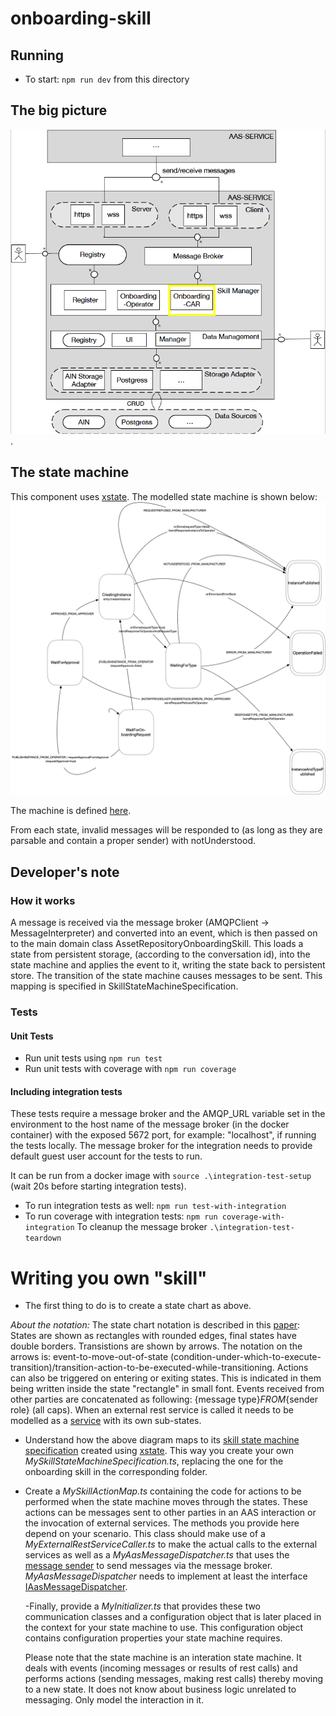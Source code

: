 # onboarding-skill

## Running

- To start: `npm run dev` from this directory

## The big picture

![The big picture](../images/big_picture_car.png).

## The state machine

This component uses [xstate](https://github.com/davidkpiano/xstate). The modelled state machine is shown below: ![The state machine](../images/car.png)

The machine is defined [here](../../src/ts/cmd/onboarding-skill/src/services/onboarding/MySkillStateMachineSpecification.ts).

From each state, invalid messages will be responded to (as long as they are parsable and contain a proper sender) with notUnderstood.

## Developer's note

### How it works

A message is received via the message broker (AMQPClient -> MessageInterpreter) and converted into an event, which is then passed on to the main domain class AssetRepositoryOnboardingSkill. This loads a state from persistent storage, (according to the conversation id), into the state machine and applies the event to it, writing the state back to persistent store. The transition of the state machine causes messages to be sent. This mapping is specified in SkillStateMachineSpecification.

### Tests

#### Unit Tests

- Run unit tests using `npm run test`
- Run unit tests with coverage with `npm run coverage`

#### Including integration tests

These tests require a message broker and the AMQP_URL variable set in the environment to the host name of the message broker (in the docker container) with the exposed 5672 port, for example: "localhost", if running the tests locally. The message broker for the integration needs to provide default guest user account for the tests to run.

It can be run from a docker image with `source .\integration-test-setup` (wait 20s before starting integration tests).

- To run integration tests as well: `npm run test-with-integration`
- To run coverage with integration tests: `npm run coverage-with-integration`
  To cleanup the message broker `.\integration-test-teardown`

# Writing you own "skill"

- The first thing to do is to create a state chart as above. 

*About the notation:* The state chart notation is described in this [paper](http://www.inf.ed.ac.uk/teaching/courses/seoc/2005_2006/resources/statecharts.pdf): States are shown as rectangles with rounded edges, final states have double borders. Transistions are shown by arrows. The notation on the arrows is: event-to-move-out-of-state (condition-under-which-to-execute-transition)/transition-action-to-be-executed-while-transitioning. Actions can also be triggered on entering or exiting states. This is indicated in them being written inside the state "rectangle" in small font. Events received from other parties are concatenated as following: {message type}_FROM_{sender role} (all caps). When an external rest service is called it needs to be modelled as a [service](https://xstate.js.org/docs/guides/communication.html#the-invoke-property) with its own sub-states. 

- Understand how the above diagram maps to its [skill state machine specification](src/services/onboarding/MySkillStateMachineSpecification.ts.) created using [xstate](https://github.com/davidkpiano/xstate). This way you create your own *MySkillStateMachineSpecification.ts*, replacing the one for the onboarding skill in the corresponding folder.

- Create a *MySkillActionMap.ts* containing the code for actions to be performed when the state machine moves through the states. These actions can be messages sent to other parties in an AAS interaction or the invocation of external services. The methods you provide here depend on your scenario. This class should make use of a *MyExternalRestServiceCaller.ts* to make the actual calls to the external services as well as a *MyAasMessageDispatcher.ts* that uses the [message sender](../../src/ts/cmd/onboarding-skill/src/base/messaging/MessageSender.ts) to send messages via the message broker. *MyAasMessageDispatcher* needs to implement at least the interface [IAasMessageDispatcher](../../src/ts/cmd/onboarding-skill/src/base/messaginginterface/IAasMessageDispatcher.ts).

  -Finally, provide a *MyInitializer.ts* that provides these two communication classes and a configuration object that is later placed in the context for your state machine to use. This configuration object contains configuration properties your state machine requires.
  
  Please note that the state machine is an interation state machine. It deals with events (incoming messages or results of rest calls) and performs actions (sending messages, making rest calls) thereby moving to a new state. It does not know about business logic unrelated to messaging. Only model the interaction in it.
